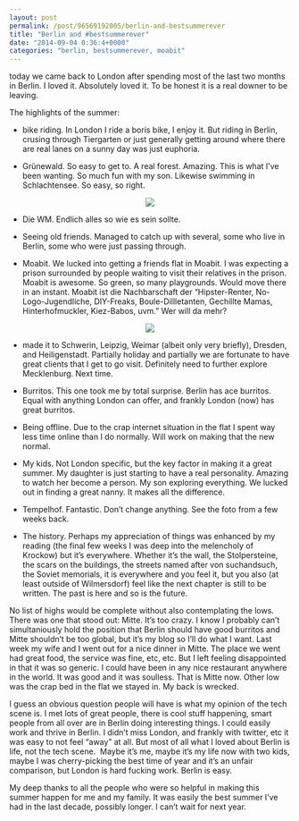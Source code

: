 ```yaml
---
layout: post
permalink: /post/96569192005/berlin-and-bestsummerever
title: "Berlin and #bestsummerever"
date: "2014-09-04 0:36:4+0000"
categories: "berlin, bestsummerever, moabit"
---
```

today we came back to London after spending most of the last two months in Berlin. I loved it. Absolutely loved it. To be honest it is a real downer to be leaving.


The highlights of the summer:

- bike riding. In London I ride a boris bike, I enjoy it. But riding in Berlin, crusing through Tiergarten or just generally getting around where there are real lanes on a sunny day was just euphoria.

- Grünewald. So easy to get to. A real forest. Amazing. This is what I&rsquo;ve been wanting. So much fun with my son. Likewise swimming in Schlachtensee. So easy, so right.


<center><img src="http://67.media.tumblr.com/986ad5662c836bfeed7b9823a818f4f6/tumblr_inline_nbcjvho8r31ravz8f.jpg"/></center>




- Die WM. Endlich alles so wie es sein sollte.

- Seeing old friends. Managed to catch up with several, some who live in Berlin, some who were just passing through.

- Moabit. We lucked into getting a friends flat in Moabit. I was expecting a prison surrounded by people waiting to visit their relatives in the prison. Moabit is awesome. So green, so many playgrounds. Would move there in an instant. Moabit ist die Nachbarschaft der &ldquo;Hipster-Renter, No-Logo-Jugendliche, DIY-Freaks, Boule-Dillletanten, Gechillte Mamas, Hinterhofmuckler, Kiez-Babos, uvm.&rdquo; Wer will da mehr?


<center><img src="http://66.media.tumblr.com/440db961b8f53a2cd7637e80ce796fdf/tumblr_inline_nbcjtwt7lY1ravz8f.jpg"/></center>




- made it to Schwerin, Leipzig, Weimar (albeit only very briefly), Dresden, and Heiligenstadt. Partially holiday and partially we are fortunate to have great clients that I get to go visit. Definitely need to further explore Mecklenburg. Next time.

- Burritos. This one took me by total surprise. Berlin has ace burritos. Equal with anything London can offer, and frankly London (now) has great burritos.

- Being offline. Due to the crap internet situation in the flat I spent way less time online than I do normally. Will work on making that the new normal.

- My kids. Not London specific, but the key factor in making it a great summer. My daughter is just starting to have a real personality. Amazing to watch her become a person. My son exploring everything. We lucked out in finding a great nanny. It makes all the difference.

- Tempelhof. Fantastic. Don&rsquo;t change anything. See the foto from a few weeks back.

- The history. Perhaps my appreciation of things was enhanced by my reading (the final few weeks I was deep into the melencholy of Krockow) but it&rsquo;s everywhere. Whether it&rsquo;s the wall, the Stolpersteine, the scars on the buildings, the streets named after von suchandsuch, the Soviet memorials, it is everywhere and you feel it, but you also (at least outside of Wilmersdorf) feel like the next chapter is still to be written. The past is here and so is the future.

No list of highs would be complete without also contemplating the lows. There was one that stood out: Mitte. It&rsquo;s too crazy. I know I probably can&rsquo;t simultaniously hold the position that Berlin should have good burritos and Mitte shouldn&rsquo;t be too global, but it&rsquo;s my blog so I&rsquo;ll do what I want. Last week my wife and I went out for a nice dinner in Mitte. The place we went had great food, the service was fine, etc, etc. But I left feeling disappointed in that it was so generic. I could have been in any nice restaurant anywhere in the world. It was good and it was soulless. That is Mitte now. Other low was the crap bed in the flat we stayed in. My back is wrecked.

I guess an obvious question people will have is what my opinion of the tech scene is. I met lots of great people, there is cool stuff happening, smart people from all over are in Berlin doing interesting things. I could easily work and thrive in Berlin. I didn&rsquo;t miss London, and frankly with twitter, etc it was easy to not feel &ldquo;away&rdquo; at all. But most of all what I loved about Berlin is life, not the tech scene.  Maybe it&rsquo;s me, maybe it&rsquo;s my life now with two kids, maybe I was cherry-picking the best time of year and it&rsquo;s an unfair comparison, but London is hard fucking work. Berlin is easy. 


My deep thanks to all the people who were so helpful in making this summer happen for me and my family. It was easily the best summer I&rsquo;ve had in the last decade, possibly longer. I can&rsquo;t wait for next year.


